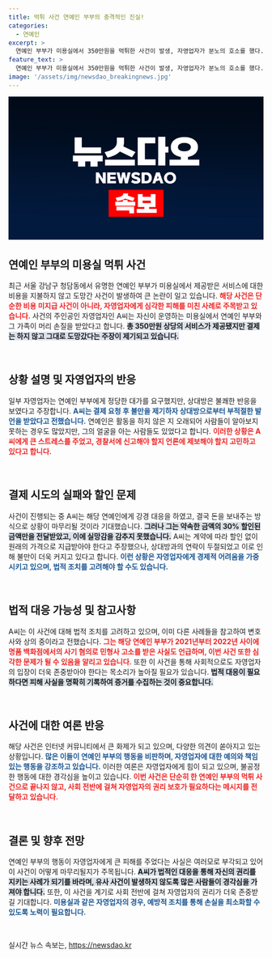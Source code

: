 ```yaml
---
title: 먹튀 사건 연예인 부부의 충격적인 진실!
categories:
  - 연예인
excerpt: >
  연예인 부부가 미용실에서 350만원을 먹튀한 사건이 발생, 자영업자가 분노의 호소를 했다. 이들은 과거에도 명품 편집숍 사기로 고소된 이력이 있다. 이제 그들의 진실은 무엇일까? 클릭해 확인해보세요!
feature_text: >
  연예인 부부가 미용실에서 350만원을 먹튀한 사건이 발생, 자영업자가 분노의 호소를 했다. 이들은 과거에도 명품 편집숍 사기로 고소된 이력이 있다. 이제 그들의 진실은 무엇일까? 클릭해 확인해보세요!
image: '/assets/img/newsdao_breakingnews.jpg'
---
```


<p><img src="/assets/img/newsdao_breakingnews.jpg" alt="pcversion 속보" /></p>

<h2 data-ke-size="size26">연예인 부부의 미용실 먹튀 사건</h2>

<p data-ke-size="size16">최근 서울 강남구 청담동에서 유명한 연예인 부부가 미용실에서 제공받은 서비스에 대한 비용을 지불하지 않고 도망간 사건이 발생하여 큰 논란이 일고 있습니다. <b><span style="color: #ee2323;">해당 사건은 단순한 비용 미지급 사건이 아니라, 자영업자에게 심각한 피해를 미친 사례로 주목받고 있습니다.</span></b> 사건의 주인공인 자영업자인 A씨는 자신이 운영하는 미용실에서 연예인 부부와 그 가족이 머리 손질을 받았다고 합니다. <b><span style="background-color: #21538527;">총 350만원 상당의 서비스가 제공됐지만 결제는 하지 않고 그대로 도망갔다는 주장이 제기되고 있습니다.</span></b></p>

<p data-ke-size="size16">&nbsp;</p>

<h2 data-ke-size="size26">상황 설명 및 자영업자의 반응</h2>

<p data-ke-size="size16">일부 자영업자는 연예인 부부에게 정당한 대가를 요구했지만, 상대방은 불쾌한 반응을 보였다고 주장합니다. <b><span style="color: #1a5490;">A씨는 결제 요청 후 불만을 제기하자 상대방으로부터 부적절한 발언을 받았다고 전했습니다.</span></b> 연예인은 활동을 하지 않은 지 오래되어 사람들이 알아보지 못하는 경우도 많았지만, 그의 얼굴을 아는 사람들도 있었다고 합니다. <b><span style="color: #ee2323;">이러한 상황은 A씨에게 큰 스트레스를 주었고, 경찰서에 신고해야 할지 언론에 제보해야 할지 고민하고 있다고 합니다.</span></b></p>

<p data-ke-size="size16">&nbsp;</p>

<h2 data-ke-size="size26">결제 시도의 실패와 할인 문제</h2>

<p data-ke-size="size16">사건이 진행되는 중 A씨는 해당 연예인에게 강경 대응을 하였고, 결국 돈을 보내주는 방식으로 상황이 마무리될 것이라 기대했습니다. <b><span style="background-color: #21538527;">그러나 그는 약속한 금액의 30% 할인된 금액만을 전달받았고, 이에 실망감을 감추지 못했습니다.</span></b> A씨는 계약에 따라 할인 없이 원래의 가격으로 지급받아야 한다고 주장했으나, 상대방과의 연락이 두절되었고 이로 인해 불만이 더욱 커지고 있다고 합니다. <b><span style="color: #1a5490;">이런 상황은 자영업자에게 경제적 어려움을 가중시키고 있으며, 법적 조치를 고려해야 할 수도 있습니다.</span></b></p>

<p data-ke-size="size16">&nbsp;</p>

<h2 data-ke-size="size26">법적 대응 가능성 및 참고사항</h2>

<p data-ke-size="size16">A씨는 이 사건에 대해 법적 조치를 고려하고 있으며, 이미 다른 사례들을 참고하여 변호사와 상의 중이라고 전했습니다. <b><span style="color: #ee2323;">그는 해당 연예인 부부가 2021년부터 2022년 사이에 명품 백화점에서의 사기 혐의로 민형사 고소를 받은 사실도 언급하며, 이번 사건 또한 심각한 문제가 될 수 있음을 알리고 있습니다.</span></b> 또한 이 사건을 통해 사회적으로도 자영업자의 입장이 더욱 존중받아야 한다는 목소리가 높아질 필요가 있습니다. <b><span style="background-color: #21538527;">법적 대응이 필요하다면 피해 사실을 명확히 기록하여 증거를 수집하는 것이 중요합니다.</span></b></p>

<p data-ke-size="size16">&nbsp;</p>

<h2 data-ke-size="size26">사건에 대한 여론 반응</h2>

<p data-ke-size="size16">해당 사건은 인터넷 커뮤니티에서 큰 화제가 되고 있으며, 다양한 의견이 쏟아지고 있는 상황입니다. <b><span style="color: #1a5490;">많은 이들이 연예인 부부의 행동을 비판하며, 자영업자에 대한 예의와 책임 있는 행동을 강조하고 있습니다.</span></b> 이러한 여론은 자영업자에게 힘이 되고 있으며, 불공정한 행동에 대한 경각심을 높이고 있습니다. <b><span style="color: #ee2323;">이번 사건은 단순히 한 연예인 부부의 먹튀 사건으로 끝나지 않고, 사회 전반에 걸쳐 자영업자의 권리 보호가 필요하다는 메시지를 전달하고 있습니다.</span></b></p>

<p data-ke-size="size16">&nbsp;</p>

<h2 data-ke-size="size26">결론 및 향후 전망</h2>

<p data-ke-size="size16">연예인 부부의 행동이 자영업자에게 큰 피해를 주었다는 사실은 여러모로 부각되고 있어 이 사건이 어떻게 마무리될지가 주목됩니다. <b><span style="background-color: #21538527;">A씨가 법적인 대응을 통해 자신의 권리를 지키는 사례가 되기를 바라며, 유사 사건이 발생하지 않도록 많은 사람들이 경각심을 가져야 합니다.</span></b> 또한, 이 사건을 계기로 사회 전반에 걸쳐 자영업자의 권리가 더욱 존중받길 기대합니다. <b><span style="color: #1a5490;">미용실과 같은 자영업자의 경우, 예방적 조치를 통해 손실을 최소화할 수 있도록 노력이 필요합니다.</span></b></p>

<p data-ke-size="size16">&nbsp;</p>
실시간 뉴스 속보는, <a href="https://newsdao.kr" rel="dofollow">https://newsdao.kr</a>


